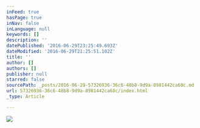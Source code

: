 ```yaml
---
inFeed: true
hasPage: true
inNav: false
inLanguage: null
keywords: []
description: ''
datePublished: '2016-06-29T23:25:49.693Z'
dateModified: '2016-06-29T21:25:51.102Z'
title: ''
author: []
authors: []
publisher: null
starred: false
sourcePath: _posts/2016-06-29-57326936-36c6-48b8-9d9a-8981442ca68c.md
url: 57326936-36c6-48b8-9d9a-8981442ca68c/index.html
_type: Article

---
```

![](https://the-grid-user-content.s3-us-west-2.amazonaws.com/7365da37-d878-4e76-aa15-62afcdc11816.jpg)